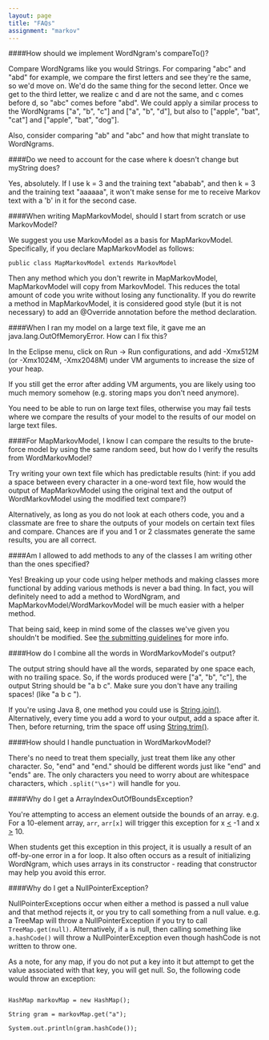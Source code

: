 ```yaml
---
layout: page
title: "FAQs"
assignment: "markov"
---
```


####How should we implement WordNgram's compareTo()?

Compare WordNgrams like you would Strings. For comparing "abc" and "abd" for example, we compare the first letters and see they're the same, so we'd move on. We'd do the same thing for the second letter. Once we get to the third letter, we realize c and d are not the same, and c comes before d, so "abc" comes before "abd". We could apply a similar process to the WordNgrams ["a", "b", "c"] and ["a", "b", "d"], but also to ["apple", "bat", "cat"] and ["apple", "bat", "dog"]. 

Also, consider comparing "ab" and "abc" and how that might translate to WordNgrams. 

####Do we need to account for the case where k doesn't change but myString does?

Yes, absolutely. If I use k = 3 and the training text "ababab", and then k = 3 and the training text "aaaaaa", it won't make sense for me to receive Markov text with a 'b' in it for the second case. 

####When writing MapMarkovModel, should I start from scratch or use MarkovModel?

We suggest you use MarkovModel as a basis for MapMarkovModel. Specifically, if you declare MapMarkovModel as follows:

<code>public class MapMarkovModel extends MarkovModel</code>

Then any method which you don't rewrite in MapMarkovModel, MapMarkovModel will copy from MarkovModel. This reduces the total amount of code you write without losing any functionality. If you do rewrite a method in MapMarkovModel, it is considered good style (but it is not necessary) to add an @Override annotation before the method declaration.

####When I ran my model on a large text file, it gave me an java.lang.OutOfMemoryError. How can I fix this?

In the Eclipse menu, click on Run -> Run configurations, and add -Xmx512M (or -Xmx1024M, -Xmx2048M) under VM arguments to increase the size of your heap. 

If you still get the error after adding VM arguments, you are likely using too much memory somehow (e.g. storing maps you don't need anymore). 

You need to be able to run on large text files, otherwise you may fail tests where we compare the results of your model to the results of our model on large text files.

####For MapMarkovModel, I know I can compare the results to the brute-force model by using the same random seed, but how do I verify the results from WordMarkovModel?

Try writing your own text file which has predictable results (hint: if you add a space between every character in a one-word text file, how would the output of MapMarkovModel using the original text and the output of WordMarkovModel using the modified text compare?)

Alternatively, as long as you do not look at each others code, you and a classmate are free to share the outputs of your models on certain text files and compare. Chances are if you and 1 or 2 classmates generate the same results, you are all correct.

####Am I allowed to add methods to any of the classes I am writing other than the ones specified?

Yes! Breaking up your code using helper methods and making classes more functional by adding various methods is never a bad thing. In fact, you will definitely need to add a method to WordNgram, and MapMarkovModel/WordMarkovModel will be much easier with a helper method.

That being said, keep in mind some of the classes we've given you shouldn't be modified. See [the submitting guidelines](/markov/0-submitting) for more info.

####How do I combine all the words in WordMarkovModel's output?

The output string should have all the words, separated by one space each, with no trailing space. So, if the words produced were ["a", "b", "c"], the output String should be "a b c". Make sure you don't have any trailing spaces! (like "a b c ").

If you're using Java 8, one method you could use is [String.join()](http://docs.oracle.com/javase/8/docs/api/java/lang/String.html#join-java.lang.CharSequence-java.lang.CharSequence...-). Alternatively, every time you add a word to your output, add a space after it. Then, before returning, trim the space off using [String.trim()](http://docs.oracle.com/javase/8/docs/api/java/lang/String.html#trim--).

####How should I handle punctuation in WordMarkovModel?

There's no need to treat them specially, just treat them like any other character. So, "end" and "end." should be different words just like "end" and "ends" are. The only characters you need to worry about are whitespace characters, which <code>.split("\\s+")</code> will handle for you.

####Why do I get a ArrayIndexOutOfBoundsException?

You're attempting to access an element outside the bounds of an array. e.g. For a 10-element array, <code>arr</code>, <code>arr[x]</code> will trigger this exception for x <u><</u> -1 and x <u>></u> 10. 

When students get this exception in this project, it is usually a result of an off-by-one error in a for loop. It also often occurs as a result of initializing WordNgram, which uses arrays in its constructor - reading that constructor may help you avoid this error.

####Why do I get a NullPointerException?

NullPointerExceptions occur when either a method is passed a null value and that method rejects it, or you try to call something from a null value. e.g. a TreeMap will throw a NullPointerException if you try to call <code>TreeMap.get(null)</code>. Alternatively, if <code>a</code> is null, then calling something like <code>a.hashCode()</code> will throw a NullPointerException even though hashCode is not written to throw one.

As a note, for any map, if you do not put a key into it but attempt to get the value associated with that key, you will get null. So, the following code would throw an exception:

<code>
HashMap<String, String> markovMap = new HashMap<String, String>(); <br>
String gram = markovMap.get("a"); <br>
System.out.println(gram.hashCode()); <br>
</code>